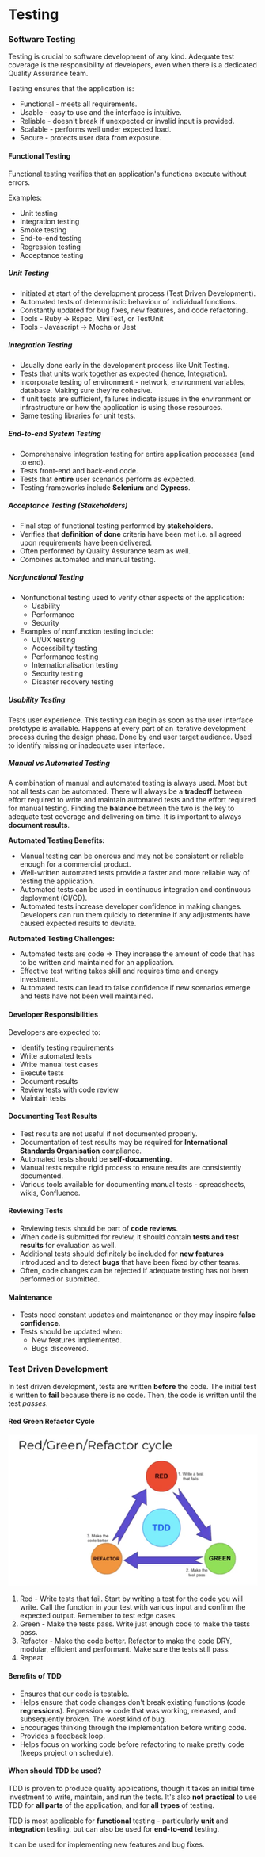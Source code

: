 # Testing

### Software Testing

Testing is crucial to software development of any kind. Adequate test coverage is the responsibility of developers, even when there is a dedicated Quality Assurance team.

Testing ensures that the application is:
- Functional - meets all requirements.
- Usable - easy to use and the interface is intuitive.
- Reliable - doesn't break if unexpected or invalid input is provided.
- Scalable - performs well under expected load.
- Secure - protects user data from exposure.

#### Functional Testing

Functional testing verifies that an application's functions execute without errors.

Examples:
- Unit testing
- Integration testing
- Smoke testing
- End-to-end testing
- Regression testing
- Acceptance testing

##### Unit Testing

- Initiated at start of the development process (Test Driven Development).
- Automated tests of deterministic behaviour of individual functions.
- Constantly updated for bug fixes, new features, and code refactoring.
- Tools - Ruby -> Rspec, MiniTest, or TestUnit
- Tools - Javascript -> Mocha or Jest

##### Integration Testing

- Usually done early in the development process like Unit Testing.
- Tests that units work together as expected (hence, Integration).
- Incorporate testing of environment - network, environment variables, database. Making sure they're cohesive.
- If unit tests are sufficient, failures indicate issues in the environment or infrastructure or how the application is using those resources.
- Same testing libraries for unit tests.

##### End-to-end System Testing

- Comprehensive integration testing for entire application processes (end to end).
- Tests front-end and back-end code.
- Tests that **entire** user scenarios perform as expected.
- Testing frameworks include **Selenium** and **Cypress**.

##### Acceptance Testing (Stakeholders)

- Final step of functional testing performed by **stakeholders**.
- Verifies that **definition of done** criteria have been met i.e. all agreed upon requirements have been delivered.
- Often performed by Quality Assurance team as well.
- Combines automated and manual testing.

##### Nonfunctional Testing

- Nonfunctional testing used to verify other aspects of the application:
    - Usability
    - Performance
    - Security
- Examples of nonfunction testing include:
    - UI/UX testing
    - Accessibility testing
    - Performance testing
    - Internationalisation testing
    - Security testing
    - Disaster recovery testing

##### Usability Testing
Tests user experience. This testing can begin as soon as the user interface prototype is available. Happens at every part of an iterative development process during the design phase. Done by end user target audience. Used to identify missing or inadequate user interface.

##### Manual vs Automated Testing
A combination of manual and automated testing is always used. Most but not all tests can be automated.
There will always be a **tradeoff** between effort required to write and maintain automated tests and the effort required for manual testing. Finding the **balance** between the two is the key to adequate test coverage and delivering on time. It is important to always **document results**.

**Automated Testing Benefits:**
- Manual testing can be onerous and may not be consistent or reliable enough for a commercial product.
- Well-written automated tests provide a faster and more reliable way of testing the application.
- Automated tests can be used in continuous integration and continuous deployment (CI/CD).
- Automated tests increase developer confidence in making changes. Developers can run them quickly to determine if any adjustments have caused expected results to deviate.

**Automated Testing Challenges:**
- Automated tests are code => They increase the amount of code that has to be written and maintained for an application.
- Effective test writing takes skill and requires time and energy investment.
- Automated tests can lead to false confidence if new scenarios emerge and tests have not been well maintained.

#### Developer Responsibilities

Developers are expected to:
- Identify testing requirements
- Write automated tests
- Write manual test cases
- Execute tests
- Document results
- Review tests with code review
- Maintain tests

#### Documenting Test Results

- Test results are not useful if not documented properly.
- Documentation of test results may be required for **International Standards Organisation** compliance.
- Automated tests should be **self-documenting**.
- Manual tests require rigid process to ensure results are consistently documented.
- Various tools available for documenting manual tests - spreadsheets, wikis, Confluence.

#### Reviewing Tests

- Reviewing tests should be part of **code reviews**.
- When code is submitted for review, it should contain **tests and test results** for evaluation as well.
- Additional tests should definitely be included for **new features** introduced and to detect **bugs** that have been fixed by other teams.
- Often, code changes can be rejected if adequate testing has not been performed or submitted.

#### Maintenance

- Tests need constant updates and maintenance or they may inspire **false confidence**.
- Tests should be updated when:
    - New features implemented.
    - Bugs discovered.

### Test Driven Development

In test driven development, tests are written **before** the code.
The initial test is written to **fail** because there is no code.
Then, the code is written until the test *passes*.

#### Red Green Refactor Cycle

![Red Green Refactor Cycle](./assets/testing/red_green_refactor_cycle.png)

1. Red - Write tests that fail. Start by writing a test for the code you will write. Call the function in your test with various input and confirm the expected output. Remember to test edge cases.
2. Green - Make the tests pass. Write just enough code to make the tests pass.
3. Refactor - Make the code better. Refactor to make the code DRY, modular, efficient and performant. Make sure the tests still pass.
4. Repeat

#### Benefits of TDD

- Ensures that our code is testable.
- Helps ensure that code changes don't break existing functions (code **regressions**). Regression => code that was working, released, and subsequently broken. The worst kind of bug.
- Encourages thinking through the implementation before writing code.
- Provides a feedback loop.
- Helps focus on working code before refactoring to make pretty code (keeps project on schedule).

#### When should TDD be used?

TDD is proven to produce quality applications, though it takes an initial time investment to write, maintain, and run the tests.
It's also **not practical** to use TDD for **all parts** of the application, and for **all types** of testing.

TDD is most applicable for **functional** testing - particularly **unit** and **integration** testing, but can also be used for **end-to-end** testing.

It can be used for implementing new features and bug fixes.